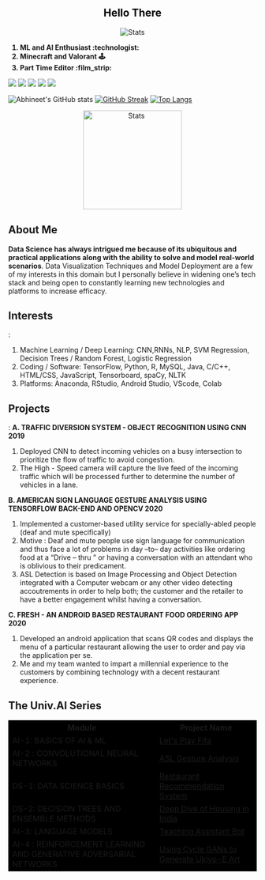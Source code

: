 <font color="black">
<h2 align="center">
  Hello There
  </h2>
</font>
<p align="center">
  <img src="https://github.com/divergent99/divergent99/blob/main/Hi%20!.gif" alt="Stats" loop=False>
</p>

<ol>
  <b>
  <li> ML and AI Enthusiast :technologist:</li>
  <li> Minecraft and Valorant 🕹️</li>
  <li> Part Time Editor :film_strip:</li>
   </b>
</ol>

![](https://img.shields.io/badge/OS-Windows-informational?style=flat&logo=<windows>&logoColor=white&color=2bbc8a) ![](https://img.shields.io/badge/Code-Python-informational?style=flat&logo=<LOGO_NAME>&logoColor=white&color=2bbc8a) ![](https://img.shields.io/badge/Code-Java-informational?style=flat&logo=<LOGO_NAME>&logoColor=white&color=2bbc8a) ![](https://img.shields.io/badge/Tools-MySQL-informational?style=flat&logo=<LOGO_NAME>&logoColor=white&color=2bbc8a)
![](https://komarev.com/ghpvc/?username=divergent99&color=green)


![Abhineet's GitHub stats](https://github-readme-stats.vercel.app/api?username=divergent99&show_icons=true&theme=radical)
[![GitHub Streak](http://github-readme-streak-stats.herokuapp.com?user=divergent99&theme=dark&date_format=M%20j%5B%2C%20Y%5D)](https://git.io/streak-stats)
[![Top Langs](https://github-readme-stats.vercel.app/api/top-langs/?username=divergent99&layout=compact)](https://github.com/anuraghazra/github-readme-stats)

<p align="center">
<a href="https://youtu.be/-I8tEqRHKfA">
<img src="https://github.com/divergent99/divergent99/blob/main/r-modified.png" width=200 alt="Stats" loop=False>
</a></p>

<b><h2>About Me</h2></b>

**Data Science has always intrigued me because of its ubiquitous and practical applications along with the ability to solve and model real-world scenarios**. Data Visualization Techniques and Model Deployment are a few of my interests in this domain but I personally believe in widening one’s tech stack and being open to constantly learning new technologies and platforms to increase efficacy.

<b><h2>Interests</h2></b> : 
1. Machine Learning / Deep Learning: CNN,RNNs, NLP, SVM Regression, Decision Trees / Random Forest, Logistic Regression
2. Coding / Software: TensorFlow, Python, R, MySQL, Java, C/C++, HTML/CSS, JavaScript, Tensorboard, spaCy, NLTK
3. Platforms: Anaconda, RStudio, Android Studio, VScode, Colab

<b><h2>Projects</h2></b> : 
<b>A. TRAFFIC DIVERSION SYSTEM - OBJECT RECOGNITION USING CNN 2019</b>

1. Deployed CNN to detect incoming vehicles on a busy intersection to prioritize the flow of traffic to avoid congestion.
2. The High - Speed camera will capture the live feed of the incoming traffic which will be processed further to determine the number of
vehicles in a lane.

<b>B. AMERICAN SIGN LANGUAGE GESTURE ANALYSIS USING TENSORFLOW BACK-END AND OPENCV 2020</b>

1. Implemented a customer-based utility service for specially-abled people (deaf and mute specifically)
2. Motive : Deaf and mute people use sign language for communication and thus face a lot of problems in day –to– day activities like
ordering food at a “Drive – thru ” or having a conversation with an attendant who is oblivious to their predicament.
3. ASL Detection is based on Image Processing and Object Detection integrated with a Computer webcam or any other video detecting
accoutrements in order to help both; the customer and the retailer to have a better engagement whilst having a conversation. 

<b>C. FRESH - AN ANDROID BASED RESTAURANT FOOD ORDERING APP 2020</b>

1. Developed an android application that scans QR codes and displays the menu of a particular restaurant allowing the user to order and pay
via the application per se.
2. Me and my team wanted to impart a millennial experience to the customers by combining technology with a decent restaurant experience.

<b><h2>The Univ.AI Series</h2></b>

<table cellspacing="4" bgcolor="#000000">
	<tr>
		<th>Module</th>
		<th>Project Name</th>
	</tr>
	<tr>
		<td>AI-1: BASICS OF AI & ML</td>
		<td><a href="https://drive.google.com/file/d/1nnbTdyblDZLAw4A89A3lka7fViOto7Ep/view?usp=sharing">Let's Play Fifa</a></td>
	</tr>
	<tr>
		<td>AI-2 : CONVOLUTIONAL NEURAL NETWORKS</td>
		<td><a href="https://drive.google.com/file/d/10XUeFRXOfdw3KeF-IEPKQfkQvgY5N1Xl/view?usp=sharing">ASL Gesture Analysis</a></td>
	</tr>
	<tr>
		<td>DS-1: DATA SCIENCE BASICS</td>
		<td><a href="https://drive.google.com/file/d/1g0MsjEa_tP8XygUm771pnul7c_heGKmU/view?usp=sharing">Restaurant Recommendation System</a></td>
	</tr>
	<tr>
		<td>DS-2: DECISION TREES AND ENSEMBLE METHODS</td>
		<td><a href="https://drive.google.com/file/d/1eMms9iOBOn4cizG2C9pZJyvNy17CD93s/view?usp=sharing">Deep Dive of Housing in India</a></td>
	</tr>
	<tr>
		<td>AI-3: LANGUAGE MODELS</td>
		<td><a href="https://drive.google.com/file/d/1XDJSR5Db9cpfkMth5Qp5cSJRiqFUxGjV/view?usp=sharing">Teaching Assistant Bot</a></td>
	</tr>
	<tr>
		<td>AI-4 : REINFORCEMENT LEARNING AND GENERATIVE ADVERSARIAL NETWORKS</td>
		<td><a href="https://drive.google.com/file/d/1wKE0YluARqBA9Abgxp8pVpdykwQmbycA/view?usp=sharing">Using Cycle GANs to Generate Ukiyo-E Art</a></td>
	</tr>
</table>



